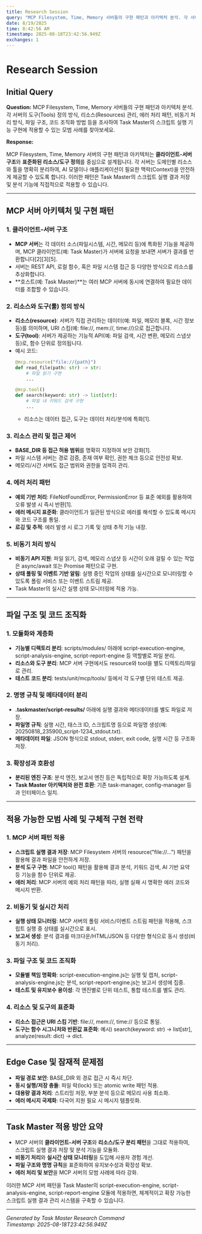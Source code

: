 ```yaml
---
title: Research Session
query: "MCP Filesystem, Time, Memory 서버들의 구현 패턴과 아키텍처 분석. 각 서버의 도구(Tools) 정의 방식, 리소스(Resources) 관리, 에러 처리 패턴, 비동기 처리 방식, 파일 구조, 코드 조직화 방법 등을 조사하여 Task Master의 스크립트 실행 기능 구현에 적용할 수 있는 모범 사례를 찾아보세요."
date: 8/19/2025
time: 8:42:56 AM
timestamp: 2025-08-18T23:42:56.949Z
exchanges: 1
---
```


# Research Session

## Initial Query

**Question:** MCP Filesystem, Time, Memory 서버들의 구현 패턴과 아키텍처 분석. 각 서버의 도구(Tools) 정의 방식, 리소스(Resources) 관리, 에러 처리 패턴, 비동기 처리 방식, 파일 구조, 코드 조직화 방법 등을 조사하여 Task Master의 스크립트 실행 기능 구현에 적용할 수 있는 모범 사례를 찾아보세요.

**Response:**

MCP Filesystem, Time, Memory 서버의 구현 패턴과 아키텍처는 **클라이언트-서버 구조**와 **표준화된 리소스/도구 정의**를 중심으로 설계됩니다. 각 서버는 도메인별 리소스와 툴을 명확히 분리하여, AI 모델이나 애플리케이션이 필요한 맥락(Context)을 안전하게 제공할 수 있도록 합니다. 이러한 패턴은 Task Master의 스크립트 실행 결과 저장 및 분석 기능에 직접적으로 적용할 수 있습니다.

---

## MCP 서버 아키텍처 및 구현 패턴

### 1. 클라이언트-서버 구조

- **MCP 서버**는 각 데이터 소스(파일시스템, 시간, 메모리 등)에 특화된 기능을 제공하며, MCP 클라이언트(예: Task Master)가 서버에 요청을 보내면 서버가 결과를 반환합니다[2][3][5].
- 서버는 REST API, 로컬 함수, 혹은 파일 시스템 접근 등 다양한 방식으로 리소스를 추상화합니다.
- **호스트(예: Task Master)**는 여러 MCP 서버에 동시에 연결하여 필요한 데이터를 조합할 수 있습니다.

### 2. 리소스와 도구(툴) 정의 방식

- **리소스(resource)**: 서버가 직접 관리하는 데이터(예: 파일, 메모리 블록, 시간 정보 등)를 의미하며, URI 스킴(예: file://, mem://, time://)으로 접근합니다.
- **도구(tool)**: 서버가 제공하는 기능적 API(예: 파일 검색, 시간 변환, 메모리 스냅샷 등)로, 함수 단위로 정의됩니다.
- 예시 코드:
  ```python
  @mcp.resource("file://{path}")
  def read_file(path: str) -> str:
      # 파일 읽기 구현
      ...
  
  @mcp.tool()
  def search(keyword: str) -> list[str]:
      # 파일 내 키워드 검색 구현
      ...
  ```
  - 리소스는 데이터 접근, 도구는 데이터 처리/분석에 특화[1].

### 3. 리소스 관리 및 접근 제어

- **BASE_DIR 등 접근 허용 범위**를 명확히 지정하여 보안 강화[1].
- 파일 시스템 서버는 경로 검증, 존재 여부 확인, 권한 체크 등으로 안전성 확보.
- 메모리/시간 서버도 접근 범위와 권한을 엄격히 관리.

### 4. 에러 처리 패턴

- **예외 기반 처리**: FileNotFoundError, PermissionError 등 표준 예외를 활용하여 오류 발생 시 즉시 반환[1].
- **에러 메시지 표준화**: 클라이언트가 일관된 방식으로 에러를 해석할 수 있도록 메시지와 코드 구조를 통일.
- **로깅 및 추적**: 에러 발생 시 로그 기록 및 상태 추적 기능 내장.

### 5. 비동기 처리 방식

- **비동기 API 지원**: 파일 읽기, 검색, 메모리 스냅샷 등 시간이 오래 걸릴 수 있는 작업은 async/await 또는 Promise 패턴으로 구현.
- **상태 폴링 및 이벤트 기반 알림**: 실행 중인 작업의 상태를 실시간으로 모니터링할 수 있도록 폴링 서비스 또는 이벤트 스트림 제공.
- Task Master의 실시간 실행 상태 모니터링에 적용 가능.

---

## 파일 구조 및 코드 조직화

### 1. 모듈화와 계층화

- **기능별 디렉토리 분리**: scripts/modules/ 아래에 script-execution-engine, script-analysis-engine, script-report-engine 등 역할별로 파일 분리.
- **리소스와 도구 분리**: MCP 서버 구현에서도 resource와 tool을 별도 디렉토리/파일로 관리.
- **테스트 코드 분리**: tests/unit/mcp/tools/ 등에서 각 도구별 단위 테스트 제공.

### 2. 명명 규칙 및 메타데이터 분리

- **.taskmaster/script-results/** 아래에 실행 결과와 메타데이터를 별도 파일로 저장.
- **파일명 규칙**: 실행 시간, 태스크 ID, 스크립트명 등으로 파일명 생성(예: 20250818_235900_script-1234_stdout.txt).
- **메타데이터 파일**: JSON 형식으로 stdout, stderr, exit code, 실행 시간 등 구조화 저장.

### 3. 확장성과 호환성

- **분리된 엔진 구조**: 분석 엔진, 보고서 엔진 등은 독립적으로 확장 가능하도록 설계.
- **Task Master 아키텍처와 완전 호환**: 기존 task-manager, config-manager 등과 인터페이스 일치.

---

## 적용 가능한 모범 사례 및 구체적 구현 전략

### 1. MCP 서버 패턴 적용

- **스크립트 실행 결과 저장**: MCP Filesystem 서버의 resource("file://...") 패턴을 활용해 결과 파일을 안전하게 저장.
- **분석 도구 구현**: MCP tool() 패턴을 활용해 결과 분석, 키워드 검색, AI 기반 요약 등 기능을 함수 단위로 제공.
- **에러 처리**: MCP 서버의 예외 처리 패턴을 따라, 실행 실패 시 명확한 에러 코드와 메시지 반환.

### 2. 비동기 및 실시간 처리

- **실행 상태 모니터링**: MCP 서버의 폴링 서비스/이벤트 스트림 패턴을 적용해, 스크립트 실행 중 상태를 실시간으로 표시.
- **보고서 생성**: 분석 결과를 마크다운/HTML/JSON 등 다양한 형식으로 동시 생성(비동기 처리).

### 3. 파일 구조 및 코드 조직화

- **모듈별 책임 명확화**: script-execution-engine.js는 실행 및 캡처, script-analysis-engine.js는 분석, script-report-engine.js는 보고서 생성에 집중.
- **테스트 및 유지보수 용이성**: 각 엔진별로 단위 테스트, 통합 테스트를 별도 관리.

### 4. 리소스 및 도구의 표준화

- **리소스 접근은 URI 스킴 기반**: file://, mem://, time:// 등으로 통일.
- **도구는 함수 시그니처와 반환값 표준화**: 예시) search(keyword: str) → list[str], analyze(result: dict) → dict.

---

## Edge Case 및 잠재적 문제점

- **파일 경로 보안**: BASE_DIR 외 경로 접근 시 즉시 차단.
- **동시 실행/저장 충돌**: 파일 락(lock) 또는 atomic write 패턴 적용.
- **대용량 결과 처리**: 스트리밍 저장, 부분 분석 등으로 메모리 사용 최소화.
- **에러 메시지 국제화**: 다국어 지원 필요 시 메시지 템플릿화.

---

## Task Master 적용 방안 요약

- MCP 서버의 **클라이언트-서버 구조**와 **리소스/도구 분리 패턴**을 그대로 적용하여, 스크립트 실행 결과 저장 및 분석 기능을 모듈화.
- **비동기 처리**와 **실시간 상태 모니터링**을 도입해 사용자 경험 개선.
- **파일 구조와 명명 규칙**을 표준화하여 유지보수성과 확장성 확보.
- **에러 처리 및 보안**을 MCP 서버의 모범 사례에 따라 강화.

이러한 MCP 서버 패턴을 Task Master의 script-execution-engine, script-analysis-engine, script-report-engine 모듈에 적용하면, 체계적이고 확장 가능한 스크립트 실행 결과 관리 시스템을 구축할 수 있습니다.


---

*Generated by Task Master Research Command*  
*Timestamp: 2025-08-18T23:42:56.949Z*
